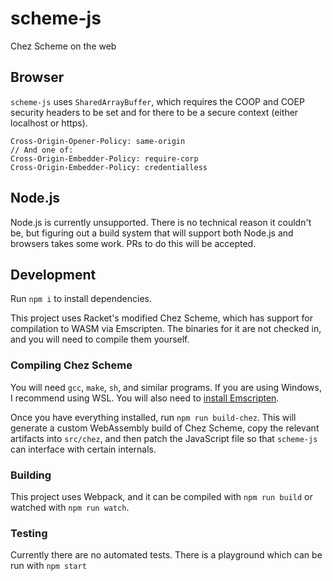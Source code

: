 # scheme-js
Chez Scheme on the web

## Browser

`scheme-js` uses `SharedArrayBuffer`, which requires the COOP and COEP security
headers to be set and for there to be a secure context (either localhost or https).

```http
Cross-Origin-Opener-Policy: same-origin
// And one of:
Cross-Origin-Embedder-Policy: require-corp
Cross-Origin-Embedder-Policy: credentialless
```

## Node.js

Node.js is currently unsupported. There is no technical reason it couldn't be,
but figuring out a build system that will support both Node.js and browsers takes some work.
PRs to do this will be accepted.

## Development

Run `npm i` to install dependencies.

This project uses Racket's modified Chez Scheme, which has support for compilation to WASM via Emscripten.
The binaries for it are not checked in, and you will need to compile them yourself.

### Compiling Chez Scheme

You will need `gcc`, `make`, `sh`, and similar programs. If you are using Windows, I recommend using WSL.
You will also need to [install Emscripten](https://emscripten.org/docs/getting_started/downloads.html).

Once you have everything installed, run `npm run build-chez`.
This will generate a custom WebAssembly build of Chez Scheme,
copy the relevant artifacts into `src/chez`, and then patch the
JavaScript file so that `scheme-js` can interface with certain internals.

### Building

This project uses Webpack, and it can be compiled with `npm run build` or watched with `npm run watch`.

### Testing

Currently there are no automated tests. There is a playground which can be run with `npm start`
